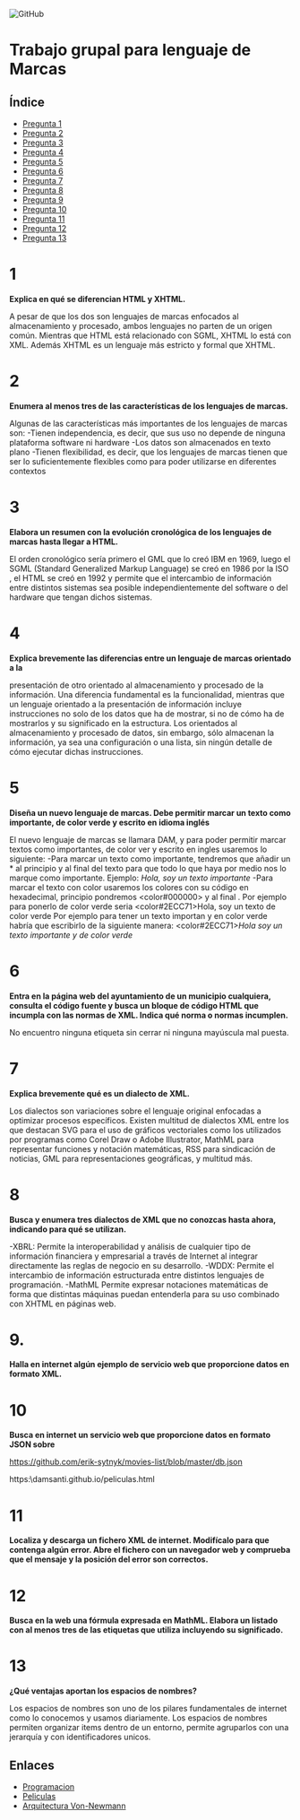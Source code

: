 ![GitHub](https://www.educantabria.es/documents/8911298/8913497/logoIESMHP.png)

# Trabajo grupal para lenguaje de Marcas

## Índice

- [Pregunta 1](#1)
- [Pregunta 2](#2)
- [Pregunta 3](#3)
- [Pregunta 4](#4)
- [Pregunta 5](#5)
- [Pregunta 6](#6)
- [Pregunta 7](#7)
- [Pregunta 8](#8)
- [Pregunta 9](#9)
- [Pregunta 10](#10)
- [Pregunta 11](#11)
- [Pregunta 12](#12)
- [Pregunta 13](#13)


# 1
**Explica en qué se diferencian HTML y XHTML.**

A pesar de que los dos son lenguajes de marcas enfocados al almacenamiento y procesado, ambos lenguajes no parten de un origen común. Mientras que HTML está relacionado con SGML, XHTML lo está con XML. Además XHTML es un lenguaje más estricto y formal que XHTML.

# 2
**Enumera al menos tres de las características de los lenguajes de marcas.**

Algunas de las características más importantes de los lenguajes de marcas son:
-Tienen independencia, es decir, que sus uso no depende de ninguna plataforma   software ni hardware
	-Los datos son almacenados en texto plano
-Tienen flexibilidad, es decir, que los lenguajes de marcas tienen que ser lo suficientemente flexibles como para poder utilizarse en diferentes contextos

# 3
**Elabora un resumen con la evolución cronológica de los lenguajes de marcas hasta llegar a HTML.**

El orden cronológico sería primero el GML que lo creó IBM en 1969, luego el SGML (Standard Generalized Markup Language) se creó en 1986 por la ISO , el HTML se creó en 1992 y permite que el intercambio de información entre distintos sistemas sea posible
independientemente del software o del hardware que tengan dichos sistemas.

# 4
**Explica brevemente las diferencias entre un lenguaje de marcas orientado a la**

presentación de otro orientado al almacenamiento y procesado de la información.
Una diferencia fundamental es la funcionalidad, mientras que un lenguaje orientado a la presentación de información incluye instrucciones no solo de los datos que ha de mostrar, si no de cómo ha de mostrarlos y su significado en la estructura.  Los orientados al almacenamiento y procesado de datos, sin embargo, sólo almacenan la información, ya
sea una configuración o una lista, sin ningún detalle de cómo ejecutar dichas instrucciones.

# 5
**Diseña un nuevo lenguaje de marcas. Debe permitir marcar un texto como importante, de color verde y escrito en idioma inglés**

El nuevo lenguaje de marcas se llamara DAM, y para poder permitir marcar textos como importantes, de color ver y escrito en ingles usaremos lo siguiente:
-Para marcar un texto como importante, tendremos que añadir un * al principio y al final del texto para que todo lo que haya por medio nos lo marque como importante.
Ejemplo: *Hola, soy un texto importante*
-Para marcar el texto con color usaremos los colores con su código en hexadecimal,
principio pondremos <color#000000> y al final <color>. 
Por ejemplo para ponerlo de color verde seria <color#2ECC71>Hola, soy un texto de color verde<color>
Por ejemplo para tener un texto importan y en color verde habría que escribirlo de la siguiente manera:
<color#2ECC71>*Hola soy un texto importante y de color verde*<color>


# 6
**Entra en la página web del ayuntamiento de un municipio cualquiera, consulta el código fuente y busca un bloque de código HTML que incumpla con las normas de XML. Indica qué norma o normas incumplen.**

No encuentro ninguna etiqueta sin cerrar ni ninguna mayúscula mal puesta.




# 7
**Explica brevemente qué es un dialecto de XML.**

Los dialectos son variaciones sobre el lenguaje original enfocadas a optimizar procesos específicos. Existen multitud de dialectos XML entre los que destacan SVG para el uso de gráficos vectoriales como los utilizados por programas como Corel Draw o Adobe Illustrator, MathML para representar funciones y notación matemáticas, RSS para sindicación de noticias, GML para representaciones geográficas, y multitud más.


# 8
**Busca y enumera tres dialectos de XML que no conozcas hasta ahora, indicando para qué se utilizan.**

-XBRL: Permite la interoperabilidad y análisis de cualquier tipo de información financiera y empresarial a través de Internet al integrar directamente las reglas de negocio en su desarrollo.
-WDDX: Permite el intercambio de información estructurada entre distintos lenguajes de programación.
-MathML Permite expresar notaciones matemáticas de forma que distintas máquinas puedan entenderla para su uso combinado con XHTML en páginas web.

# 9. 
**Halla en internet algún ejemplo de servicio web que proporcione datos en formato XML.**


# 10
**Busca en internet un servicio web que proporcione datos en formato JSON sobre**

https://github.com/erik-sytnyk/movies-list/blob/master/db.json

https:\\damsanti.github.io/peliculas.html


# 11
**Localiza y descarga un fichero XML de internet. Modifícalo para que contenga algún error. Abre el fichero con un navegador web y comprueba que el mensaje y la posición del error son correctos.**


# 12
**Busca en la web una fórmula expresada en MathML. Elabora un listado con al menos tres de las etiquetas que utiliza incluyendo su significado.**


# 13
**¿Qué ventajas aportan los espacios de nombres?**

Los espacios de nombres son uno de los pilares fundamentales de internet como lo conocemos y usamos diariamente. Los espacios de nombres permiten organizar items dentro de un entorno, permite agruparlos con una jerarquía y con identificadores
unicos.


## Enlaces

- [Programacion](https://damsanti.github.io/programacion.html)
- [Peliculas](https://damsanti.github.io/peliculas.html)
- [Arquitectura Von-Newmann](https://damsanti.github.io/arquitectura.html)